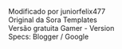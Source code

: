 Modificado por juniorfelix477 \
Original da Sora Templates \
Versão gratuita Gamer - Version \
Specs: Blogger / Google